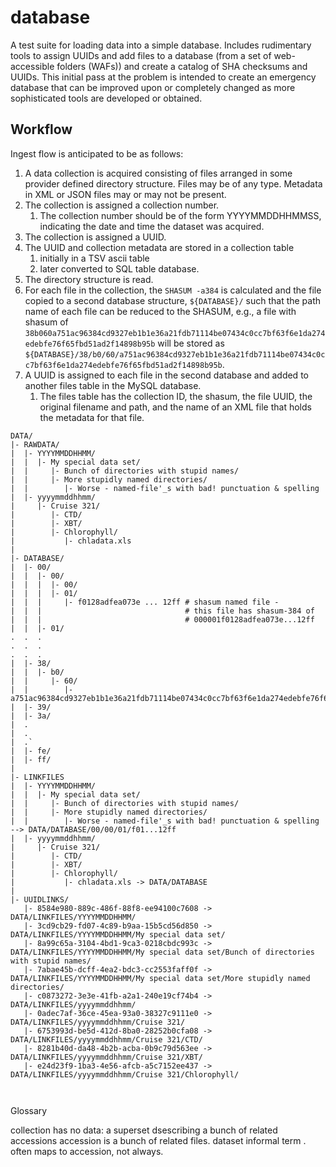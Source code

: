 # database

A test suite for loading data into a simple database.
Includes rudimentary tools to assign UUIDs and add files to a database
(from a set of web-accessible folders (WAFs))  and create a catalog of
SHA checksums and UUIDs. This initial pass at the problem is intended to 
create an emergency database that can be improved upon or completely
changed as more sophisticated tools are developed or obtained.

## Workflow 

Ingest flow is anticipated to be as follows:

1. A data collection is acquired consisting of files arranged in some provider 
defined directory
structure. Files may be of any type. Metadata in XML or JSON files may or
may not be present.  
1. The collection is assigned a collection number.    
    1. The collection number should be of the form YYYYMMDDHHMMSS, indicating the
date and time the dataset was acquired.
1. The collection is assigned a UUID. 
1. The UUID and collection metadata are stored in a collection table     
    1. initially in a TSV ascii table    
    2. later converted to SQL table database. 
1. The directory structure is read. 
1. For each file in the collection,  the `SHASUM -a384`  is calculated and 
the file copied to a second database structure, `${DATABASE}/` such that the
path name of each file can be reduced to the SHASUM, e.g., a file with shasum
of 
`38b060a751ac96384cd9327eb1b1e36a21fdb71114be07434c0cc7bf63f6e1da274edebfe76f65fbd51ad2f14898b95b`
will be stored as   
`${DATABASE}/38/b0/60/a751ac96384cd9327eb1b1e36a21fdb71114be07434c0cc7bf63f6e1da274edebfe76f65fbd51ad2f14898b95b`. 
1. A UUID is assigned to each file in the second database and added
to another files table in the MySQL database. 
    1. The files table has the collection ID, the shasum, the file UUID, the original filename and path, and the name of an XML file that holds the metadata for that file. 

```
DATA/
|- RAWDATA/
|  |- YYYYMMDDHHMM/
|  |  |- My special data set/
|  |     |- Bunch of directories with stupid names/
|  |     |- More stupidly named directories/
|  |        |- Worse - named-file'_s with bad! punctuation & spelling
|  |- yyyymmddhhmm/
|     |- Cruise 321/
|        |- CTD/
|        |- XBT/
|        |- Chlorophyll/
|           |- chladata.xls
| 
|- DATABASE/
|  |- 00/
|  |  |- 00/
|  |  |  |- 00/
|  |  |  |- 01/ 
|  |  |     |- f0128adfea073e ... 12ff # shasum named file -
|  |  |                                # this file has shasum-384 of
|  |  |                                # 000001f0128adfea073e...12ff
|  |  |- 01/ 
.  .  .      
.  .  .      
.  .  .      
|  |- 38/
|  |  |- b0/
|  |     |- 60/
|  |        |- a751ac96384cd9327eb1b1e36a21fdb71114be07434c0cc7bf63f6e1da274edebfe76f65fbd51ad2f14898b95b
|  |- 39/
|  |- 3a/
|  .
|  .
|  .`
|  |- fe/
|  |- ff/ 
|
|- LINKFILES
|  |- YYYYMMDDHHMM/
|  |  |- My special data set/
|  |     |- Bunch of directories with stupid names/
|  |     |- More stupidly named directories/
|  |        |- Worse - named-file'_s with bad! punctuation & spelling --> DATA/DATABASE/00/00/01/f01...12ff
|  |- yyyymmddhhmm/
|     |- Cruise 321/
|        |- CTD/
|        |- XBT/
|        |- Chlorophyll/
|           |- chladata.xls -> DATA/DATABASE
|
|- UUIDLINKS/
   |- 8584e980-889c-486f-88f8-ee94100c7608 -> DATA/LINKFILES/YYYYMMDDHHMM/
   |- 3cd9cb29-fd07-4c89-b9aa-15b5cd56d850 -> DATA/LINKFILES/YYYYMMDDHHMM/My special data set/
   |- 8a99c65a-3104-4bd1-9ca3-0218cbdc993c -> DATA/LINKFILES/YYYYMMDDHHMM/My special data set/Bunch of directories with stupid names/
   |- 7abae45b-dcff-4ea2-bdc3-cc2553faff0f -> DATA/LINKFILES/YYYYMMDDHHMM/My special data set/More stupidly named directories/
   |- c0873272-3e3e-41fb-a2a1-240e19cf74b4 -> DATA/LINKFILES/yyyymmddhhmm/
   |- 0adec7af-36ce-45ea-93a0-38327c9111e0 -> DATA/LINKFILES/yyyymmddhhmm/Cruise 321/
   |- 6753993d-be5d-412d-8ba0-28252b0cfa08 -> DATA/LINKFILES/yyyymmddhhmm/Cruise 321/CTD/
   |- 8281b40d-da48-4b2b-acba-0b9c79d563ee -> DATA/LINKFILES/yyyymmddhhmm/Cruise 321/XBT/
   |- e24d23f9-1ba3-4e56-afcb-a5c7152ee437 -> DATA/LINKFILES/yyyymmddhhmm/Cruise 321/Chlorophyll/



```


Glossary

collection has no data: a superset dsescribing a bunch of related accessions
accession is a bunch of related files.
dataset informal term . often maps to accession, not always.
